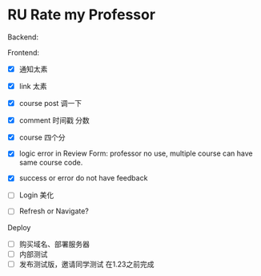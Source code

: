 # RU Rate my Professor

Backend:

Frontend:
- [x] 通知太素
- [x] link 太素
- [x] course post 调一下
- [x] comment 时间戳   分数
- [x] course 四个分
- [x] logic error in Review Form: professor no use, multiple course can have same course code.
- [x] success or error do not have feedback

- [ ] Login 美化
- [ ] Refresh or Navigate?

Deploy
- [ ] 购买域名、部署服务器
- [ ] 内部测试
- [ ] 发布测试版，邀请同学测试 在1.23之前完成
